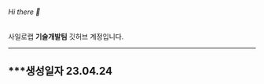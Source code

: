 ###### Hi there 👋
사일로랩 **기술개발팀** 깃허브 계정입니다.


---
***생성일자 23.04.24
---

<!--
**SILO-KSH/SILO-KSH** is a ✨ _special_ ✨ repository because its `README.md` (this file) appears on your GitHub profile.

Here are some ideas to get you started:

- 🔭 I’m currently working on ...
- 🌱 I’m currently learning ...
- 👯 I’m looking to collaborate on ...
- 🤔 I’m looking for help with ...
- 💬 Ask me about ...
- 📫 How to reach me: ...
- 😄 Pronouns: ...
- ⚡ Fun fact: ...
-->
